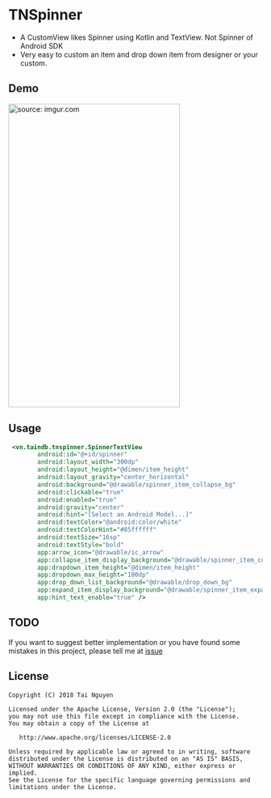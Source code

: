 # TNSpinner
- A CustomView likes Spinner using Kotlin and TextView. Not Spinner of Android SDK
- Very easy to custom an item and drop down item from designer or your custom.

## Demo
<a href="https://imgur.com/Yabk6Ch"><img src="https://i.imgur.com/Yabk6Ch.gif" title="source: imgur.com" width="340" height="600"/></a>

## Usage

```xml
 <vn.taindb.tnspinner.SpinnerTextView
        android:id="@+id/spinner"
        android:layout_width="300dp"
        android:layout_height="@dimen/item_height"
        android:layout_gravity="center_horizontal"
        android:background="@drawable/spinner_item_collapse_bg"
        android:clickable="true"
        android:enabled="true"
        android:gravity="center"
        android:hint="[Select an Android Model...]"
        android:textColor="@android:color/white"
        android:textColorHint="#85ffffff"
        android:textSize="16sp"
        android:textStyle="bold"
        app:arrow_icon="@drawable/ic_arrow"
        app:collapse_item_display_background="@drawable/spinner_item_collapse_bg"
        app:dropdown_item_height="@dimen/item_height"
        app:dropdown_max_height="100dp"
        app:drop_down_list_background="@drawable/drop_down_bg"
        app:expand_item_display_background="@drawable/spinner_item_expand_bg"
        app:hint_text_enable="true" />
``` 

TODO 
--------
If you want to suggest better implementation or you have found some mistakes in this project, please tell me at [issue](https://github.com/taindb/TNSpinner/issues)


License
--------

    Copyright (C) 2018 Tai Nguyen 

    Licensed under the Apache License, Version 2.0 (the "License");
    you may not use this file except in compliance with the License.
    You may obtain a copy of the License at

       http://www.apache.org/licenses/LICENSE-2.0

    Unless required by applicable law or agreed to in writing, software
    distributed under the License is distributed on an "AS IS" BASIS,
    WITHOUT WARRANTIES OR CONDITIONS OF ANY KIND, either express or implied.
    See the License for the specific language governing permissions and
    limitations under the License.
